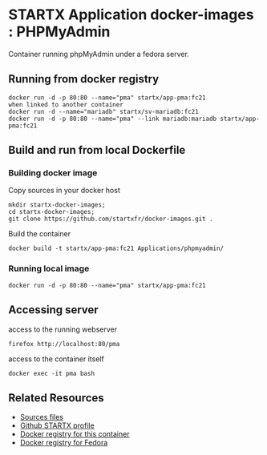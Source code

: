 # STARTX Application docker-images : PHPMyAdmin

Container running phpMyAdmin under a fedora server.

## Running from docker registry

	docker run -d -p 80:80 --name="pma" startx/app-pma:fc21
	when linked to another container
	docker run -d --name="mariadb" startx/sv-mariadb:fc21
	docker run -d -p 80:80 --name="pma" --link mariadb:mariadb startx/app-pma:fc21

## Build and run from local Dockerfile
### Building docker image
Copy sources in your docker host 

	mkdir startx-docker-images; 
	cd startx-docker-images;
	git clone https://github.com/startxfr/docker-images.git .

Build the container

	docker build -t startx/app-pma:fc21 Applications/phpmyadmin/

### Running local image

	docker run -d -p 80:80 --name="pma" startx/app-pma:fc21

## Accessing server
access to the running webserver

	firefox http://localhost:80/pma

access to the container itself

	docker exec -it pma bash

## Related Resources
* [Sources files](https://github.com/startxfr/docker-images/tree/master/Applications/phpmyadmin)
* [Github STARTX profile](https://github.com/startxfr/docker-images)
* [Docker registry for this container](https://registry.hub.docker.com/u/startx/app-phpmyadmin/)
* [Docker registry for Fedora](https://registry.hub.docker.com/u/fedora/)